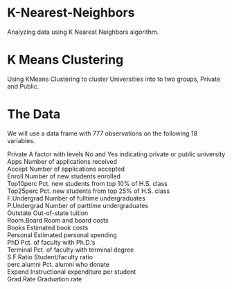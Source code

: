# K-Nearest-Neighbors

Analyzing data using K Nearest Neighbors algorithm.


# K Means Clustering
Using KMeans Clustering to cluster Universities into to two groups, Private and Public.

# The Data
We will use a data frame with 777 observations on the following 18 variables.     
     
Private A factor with levels No and Yes indicating private or public university    
Apps Number of applications received    
Accept Number of applications accepted    
Enroll Number of new students enrolled    
Top10perc Pct. new students from top 10% of H.S. class    
Top25perc Pct. new students from top 25% of H.S. class    
F.Undergrad Number of fulltime undergraduates    
P.Undergrad Number of parttime undergraduates    
Outstate Out-of-state tuition    
Room.Board Room and board costs    
Books Estimated book costs    
Personal Estimated personal spending    
PhD Pct. of faculty with Ph.D.’s      
Terminal Pct. of faculty with terminal degree    
S.F.Ratio Student/faculty ratio    
perc.alumni Pct. alumni who donate    
Expend Instructional expenditure per student    
Grad.Rate Graduation rate    
